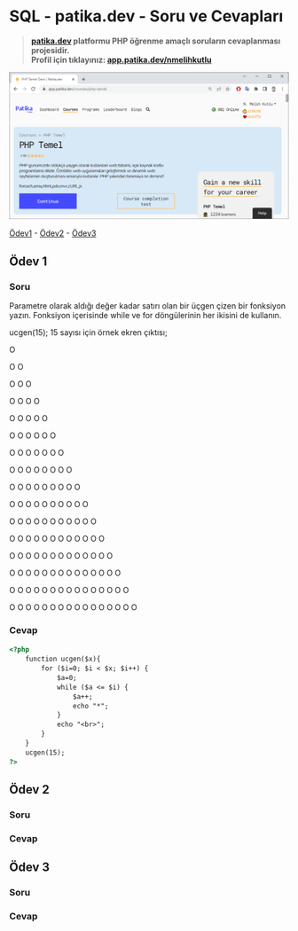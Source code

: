 # SQL - patika.dev - Soru ve Cevapları
>**[patika.dev](https://app.patika.dev/courses/php-temel) platformu PHP öğrenme amaçlı soruların cevaplanması projesidir.** \
> **Profil için tıklayınız: [app.patika.dev/nmelihkutlu](https://app.patika.dev/nmelihkutlu)**


![](https://github.com/nmelihkutlu/patikaPHP/blob/main/patikaPHP.png)



[Ödev1](#ödev-1) - [Ödev2](#ödev-2) - [Ödev3](#ödev-3)

## Ödev 1

### Soru
Parametre olarak aldığı değer kadar satırı olan bir üçgen çizen bir fonksiyon yazın. Fonksiyon içerisinde while ve for döngülerinin her ikisini de kullanın.

ucgen(15);
15 sayısı için örnek ekren çıktısı;

O

O O

O O O

O O O O

O O O O O

O O O O O O

O O O O O O O

O O O O O O O O

O O O O O O O O O

O O O O O O O O O O

O O O O O O O O O O O

O O O O O O O O O O O O

O O O O O O O O O O O O O

O O O O O O O O O O O O O O

O O O O O O O O O O O O O O O

O O O O O O O O O O O O O O O O

### Cevap

```html
<?php
    function ucgen($x){
        for ($i=0; $i < $x; $i++) { 
            $a=0;
            while ($a <= $i) {
                $a++;
                echo "*";
            }
            echo "<br>";
        } 
    }
    ucgen(15);
?>
```



## Ödev 2

### Soru

### Cevap

## Ödev 3

### Soru

### Cevap
